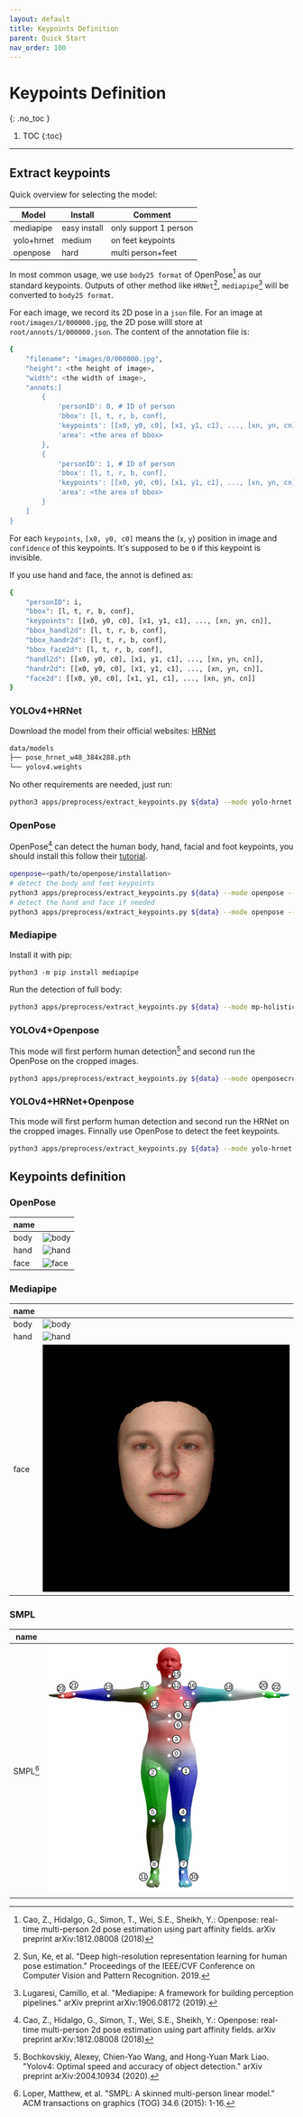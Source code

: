 ```yaml
---
layout: default
title: Keypoints Definition
parent: Quick Start
nav_order: 100
---
```


# Keypoints Definition
{: .no_toc }

1. TOC
{:toc}
---

## Extract keypoints

Quick overview for selecting the model:

|Model|Install|Comment|
|----|----|----|
|mediapipe|easy install|only support 1 person|
|yolo+hrnet|medium|on feet keypoints|
|openpose|hard|multi person+feet|

In most common usage, we use `body25 format` of OpenPose[^openpose] as our standard keypoints. Outputs of other method like `HRNet`[^hrnet], `mediapipe`[^mediapipe] will be converted to `body25 format`.

For each image, we record its 2D pose in a `json` file. For an image at `root/images/1/000000.jpg`, the 2D pose willl store at `root/annots/1/000000.json`. The content of the annotation file is:

```bash
{
    "filename": "images/0/000000.jpg",
    "height": <the height of image>,
    "width": <the width of image>,
    "annots:[
        {
            'personID': 0, # ID of person
            'bbox': [l, t, r, b, conf],
            'keypoints': [[x0, y0, c0], [x1, y1, c1], ..., [xn, yn, cn]],
            'area': <the area of bbox>
        },
        {
            'personID': 1, # ID of person
            'bbox': [l, t, r, b, conf],
            'keypoints': [[x0, y0, c0], [x1, y1, c1], ..., [xn, yn, cn]],
            'area': <the area of bbox>
        }
    ]
}
```

For each `keypoints`, `[x0, y0, c0]` means the (`x`, `y`) position in image and `confidence` of this keypoints. It's supposed to be `0` if this keypoint is invisible.

If you use hand and face, the annot is defined as:
```bash
{
    "personID": i,
    "bbox": [l, t, r, b, conf],
    "keypoints": [[x0, y0, c0], [x1, y1, c1], ..., [xn, yn, cn]],
    "bbox_handl2d": [l, t, r, b, conf],
    "bbox_handr2d": [l, t, r, b, conf],
    "bbox_face2d": [l, t, r, b, conf],
    "handl2d": [[x0, y0, c0], [x1, y1, c1], ..., [xn, yn, cn]],
    "handr2d": [[x0, y0, c0], [x1, y1, c1], ..., [xn, yn, cn]],
    "face2d": [[x0, y0, c0], [x1, y1, c1], ..., [xn, yn, cn]]
}
```
### YOLOv4+HRNet

Download the model from their official websites: [HRNet](https://drive.google.com/drive/folders/1hOTihvbyIxsm5ygDpbUuJ7O_tzv4oXjC)

```bash
data/models
├── pose_hrnet_w48_384x288.pth
└── yolov4.weights
```

No other requirements are needed, just run:

```bash
python3 apps/preprocess/extract_keypoints.py ${data} --mode yolo-hrnet
```

### OpenPose

OpenPose[^openpose] can detect the human body, hand, facial and foot keypoints, you should install this follow their [tutorial](https://github.com/CMU-Perceptual-Computing-Lab/openpose).


```bash
openpose=<path/to/openpose/installation>
# detect the body and feet keypoints
python3 apps/preprocess/extract_keypoints.py ${data} --mode openpose --openpose ${openpose}
# detect the hand and face if needed
python3 apps/preprocess/extract_keypoints.py ${data} --mode openpose --openpose ${openpose} --hand --face
```

### Mediapipe

Install it with pip:

```
python3 -m pip install mediapipe
```

Run the detection of full body:

```bash
python3 apps/preprocess/extract_keypoints.py ${data} --mode mp-holistic
```

### YOLOv4+Openpose

This mode will first perform human detection[^yolov4] and second run the OpenPose on the cropped images.

```bash
python3 apps/preprocess/extract_keypoints.py ${data} --mode openposecrop --openpose ${openpose}
```

### YOLOv4+HRNet+Openpose

This mode will first perform human detection and second run the HRNet on the cropped images. Finnally use OpenPose to detect the feet keypoints.

```bash
python3 apps/preprocess/extract_keypoints.py ${data} --mode yolo-hrnet & python3 apps/preprocess/extract_keypoints.py ${data} --mode feetcrop --openpose ${openpose} --force
```

## Keypoints definition
### OpenPose

|name||
|----|----|
|body|![body](https://raw.githubusercontent.com/CMU-Perceptual-Computing-Lab/openpose/master/.github/media/keypoints_pose_25.png) |
|hand| ![hand](https://raw.githubusercontent.com/CMU-Perceptual-Computing-Lab/openpose/master/.github/media/keypoints_hand.png) |
|face| ![face](https://raw.githubusercontent.com/CMU-Perceptual-Computing-Lab/openpose/master/.github/media/keypoints_face.png) |

### Mediapipe

|name||
|----|----|
|body|![body](https://google.github.io/mediapipe/images/mobile/pose_tracking_full_body_landmarks.png) |
|hand| ![hand](https://google.github.io/mediapipe/images/mobile/hand_landmarks.png) | 
|face| ![face](../images/dataset/mediapipe-facemesh.jpg) |

### SMPL

|name||
|----|----|
|SMPL[^smpl]|![body](../images/dataset/SMPL.png) |


[^smpl]: Loper, Matthew, et al. "SMPL: A skinned multi-person linear model." ACM transactions on graphics (TOG) 34.6 (2015): 1-16.


[^openpose]: Cao, Z., Hidalgo, G., Simon, T., Wei, S.E., Sheikh, Y.: Openpose: real-time multi-person 2d pose estimation using part affinity fields. arXiv preprint arXiv:1812.08008 (2018)

[^hrnet]: Sun, Ke, et al. "Deep high-resolution representation learning for human pose estimation." Proceedings of the IEEE/CVF Conference on Computer Vision and Pattern Recognition. 2019.

[^mediapipe]: Lugaresi, Camillo, et al. "Mediapipe: A framework for building perception pipelines." arXiv preprint arXiv:1906.08172 (2019).

[^yolov4]: Bochkovskiy, Alexey, Chien-Yao Wang, and Hong-Yuan Mark Liao. "Yolov4: Optimal speed and accuracy of object detection." arXiv preprint arXiv:2004.10934 (2020).